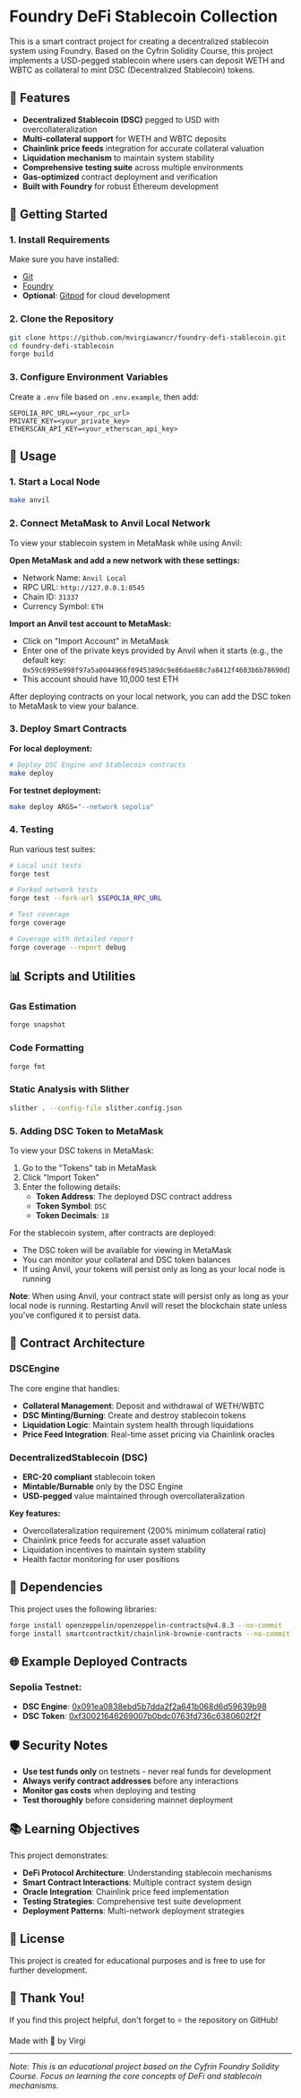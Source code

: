 # Foundry DeFi Stablecoin Collection

This is a smart contract project for creating a decentralized stablecoin system using Foundry. Based on the Cyfrin Solidity Course, this project implements a USD-pegged stablecoin where users can deposit WETH and WBTC as collateral to mint DSC (Decentralized Stablecoin) tokens.

## 📌 Features

- **Decentralized Stablecoin (DSC)** pegged to USD with overcollateralization
- **Multi-collateral support** for WETH and WBTC deposits
- **Chainlink price feeds** integration for accurate collateral valuation
- **Liquidation mechanism** to maintain system stability
- **Comprehensive testing suite** across multiple environments
- **Gas-optimized** contract deployment and verification
- **Built with Foundry** for robust Ethereum development

## 🚀 Getting Started

### 1. Install Requirements

Make sure you have installed:

- [Git](https://git-scm.com/)
- [Foundry](https://getfoundry.sh/)
- **Optional**: [Gitpod](https://gitpod.io/) for cloud development

### 2. Clone the Repository

```bash
git clone https://github.com/mvirgiawancr/foundry-defi-stablecoin.git
cd foundry-defi-stablecoin
forge build
```

### 3. Configure Environment Variables

Create a `.env` file based on `.env.example`, then add:

```env
SEPOLIA_RPC_URL=<your_rpc_url>
PRIVATE_KEY=<your_private_key>
ETHERSCAN_API_KEY=<your_etherscan_api_key>
```

## 🔧 Usage

### 1. Start a Local Node

```bash
make anvil
```

### 2. Connect MetaMask to Anvil Local Network

To view your stablecoin system in MetaMask while using Anvil:

**Open MetaMask and add a new network with these settings:**

- Network Name: `Anvil Local`
- RPC URL: `http://127.0.0.1:8545`
- Chain ID: `31337`
- Currency Symbol: `ETH`

**Import an Anvil test account to MetaMask:**

- Click on "Import Account" in MetaMask
- Enter one of the private keys provided by Anvil when it starts (e.g., the default key: `0x59c6995e998f97a5a0044966f0945389dc9e86dae88c7a8412f4603b6b78690d`)
- This account should have 10,000 test ETH

After deploying contracts on your local network, you can add the DSC token to MetaMask to view your balance.

### 3. Deploy Smart Contracts

**For local deployment:**

```bash
# Deploy DSC Engine and Stablecoin contracts
make deploy
```

**For testnet deployment:**

```bash
make deploy ARGS="--network sepolia"
```

### 4. Testing

Run various test suites:

```bash
# Local unit tests
forge test

# Forked network tests
forge test --fork-url $SEPOLIA_RPC_URL

# Test coverage
forge coverage

# Coverage with detailed report
forge coverage --report debug
```

## 📊 Scripts and Utilities

### Gas Estimation

```bash
forge snapshot
```

### Code Formatting

```bash
forge fmt
```

### Static Analysis with Slither

```bash
slither . --config-file slither.config.json
```

### 5. Adding DSC Token to MetaMask

To view your DSC tokens in MetaMask:

1. Go to the "Tokens" tab in MetaMask
2. Click "Import Token"
3. Enter the following details:
   - **Token Address**: The deployed DSC contract address
   - **Token Symbol**: `DSC`
   - **Token Decimals**: `18`

For the stablecoin system, after contracts are deployed:

- The DSC token will be available for viewing in MetaMask
- You can monitor your collateral and DSC token balances
- If using Anvil, your tokens will persist only as long as your local node is running

**Note**: When using Anvil, your contract state will persist only as long as your local node is running. Restarting Anvil will reset the blockchain state unless you've configured it to persist data.

## 🧩 Contract Architecture

### DSCEngine

The core engine that handles:

- **Collateral Management**: Deposit and withdrawal of WETH/WBTC
- **DSC Minting/Burning**: Create and destroy stablecoin tokens
- **Liquidation Logic**: Maintain system health through liquidations
- **Price Feed Integration**: Real-time asset pricing via Chainlink oracles

### DecentralizedStablecoin (DSC)

- **ERC-20 compliant** stablecoin token
- **Mintable/Burnable** only by the DSC Engine
- **USD-pegged** value maintained through overcollateralization

**Key features:**

- Overcollateralization requirement (200% minimum collateral ratio)
- Chainlink price feeds for accurate asset valuation
- Liquidation incentives to maintain system stability
- Health factor monitoring for user positions

## 🔗 Dependencies

This project uses the following libraries:

```bash
forge install openzeppelin/openzeppelin-contracts@v4.8.3 --no-commit
forge install smartcontractkit/chainlink-brownie-contracts --no-commit
```

## 🌐 Example Deployed Contracts

### Sepolia Testnet:

- **DSC Engine**: [0x091ea0838ebd5b7dda2f2a641b068d6d59639b98](https://sepolia.etherscan.io/address/0x091ea0838ebd5b7dda2f2a641b068d6d59639b98#code)
- **DSC Token**: [0xf30021646269007b0bdc0763fd736c6380602f2f](https://sepolia.etherscan.io/address/0xf30021646269007b0bdc0763fd736c6380602f2f#code)

## 🛡️ Security Notes

- **Use test funds only** on testnets - never real funds for development
- **Always verify contract addresses** before any interactions
- **Monitor gas costs** when deploying and testing
- **Test thoroughly** before considering mainnet deployment

## 📚 Learning Objectives

This project demonstrates:

- **DeFi Protocol Architecture**: Understanding stablecoin mechanisms
- **Smart Contract Interactions**: Multiple contract system design
- **Oracle Integration**: Chainlink price feed implementation
- **Testing Strategies**: Comprehensive test suite development
- **Deployment Patterns**: Multi-network deployment strategies

## 📜 License

This project is created for educational purposes and is free to use for further development.

## 💙 Thank You!

If you find this project helpful, don't forget to ⭐ the repository on GitHub!

Made with 💖 by Virgi

---

_Note: This is an educational project based on the Cyfrin Foundry Solidity Course. Focus on learning the core concepts of DeFi and stablecoin mechanisms._

